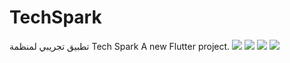 # TechSpark
تطبيق تجريبي لمنظمة Tech Spark
A new Flutter project.
<img src="1.jpg">
<img src="2.jpg">
<img src="3.jpg">
<img src="4.jpg">
